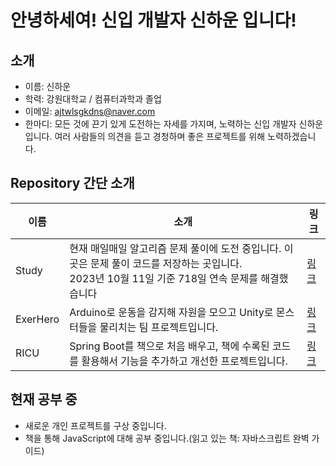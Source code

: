 # 안녕하세여! 신입 개발자 신하운 입니다!

## 소개
- 이름: 신하운
- 학력: 강원대학교 / 컴퓨터과학과 졸업
- 이메일: ajtwlsgkdns@naver.com <br>
- 한마디: 모든 것에 끈기 있게 도전하는 자세를 가지며, 노력하는 신입 개발자 신하운입니다. 여러 사람들의 의견을 듣고 경청하며 좋은 프로젝트를 위해 노력하겠습니다.

## Repository 간단 소개
| 이름 | 소개 | 링크 |
| --- | --- | --- |
| Study | 현재 매일매일 알고리즘 문제 풀이에 도전 중입니다. 이곳은 문제 풀이 코드를 저장하는 곳입니다.<br>2023년 10월 11일 기준 718일 연속 문제를 해결했습니다 | [링크](https://github.com/tlsgkdns/study) |
| ExerHero | Arduino로 운동을 감지해 자원을 모으고 Unity로 몬스터들을 물리치는 팀 프로젝트입니다. | [링크](https://github.com/tlsgkdns/exerHero) |
| RICU | Spring Boot를 책으로 처음 배우고, 책에 수록된 코드를 활용해서 기능을 추가하고 개선한 프로젝트입니다. | [링크](https://github.com/tlsgkdns/ricu) |

## 현재 공부 중
- 새로운 개인 프로젝트를 구상 중입니다.
- 책을 통해 JavaScript에 대해 공부 중입니다.(읽고 있는 책: 자바스크립트 완벽 가이드)
